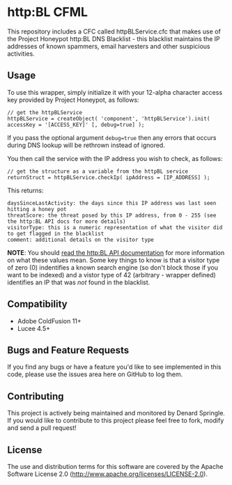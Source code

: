 # http:BL CFML
This repository includes a CFC called httpBLService.cfc that makes use of the Project Honeypot http:BL DNS Blacklist - this blacklist maintains the IP addresses of known spammers, email harvesters and other suspicious activities.

## Usage

To use this wrapper, simply initialize it with your 12-alpha character access key provided by Project Honeypot, as follows:

    // get the httpBLService
    httpBLService = createObject( 'component', 'httpBLService').init( accessKey = '[ACCESS_KEY]' [, debug=true] );

If you pass the optional argument `debug=true` then any errors that occurs during DNS lookup will be rethrown instead of ignored. 

You then call the service with the IP address you wish to check, as follows:

    // get the structure as a variable from the httpBL service    
	returnStruct = httpBLService.checkIp( ipAddress = [IP_ADDRESS] );

This returns:

    daysSinceLastActivity: the days since this IP address was last seen hitting a honey pot
    threatScore: the threat posed by this IP address, from 0 - 255 (see the http:BL API docs for more details)
    visitorType: this is a numeric representation of what the visitor did to get flagged in the blacklist
    comment: additional details on the visitor type

**NOTE**: You should [read the http:BL API documentation](https://www.projecthoneypot.org/httpbl_api.php) for more information on what these values mean. Some key things to know is that a visitor type of zero (0) indentifies a known search engine (so don't block those if you want to be indexed) and a vistor type of 42 (arbitrary - wrapper defined) identifies an IP that was *not* found in the blacklist.

## Compatibility

* Adobe ColdFusion 11+
* Lucee 4.5+

## Bugs and Feature Requests

If you find any bugs or have a feature you'd like to see implemented in this code, please use the issues area here on GitHub to log them.

## Contributing

This project is actively being maintained and monitored by Denard Springle. If you would like to contribute to this project please feel free to fork, modify and send a pull request!

## License

The use and distribution terms for this software are covered by the Apache Software License 2.0 (http://www.apache.org/licenses/LICENSE-2.0).
